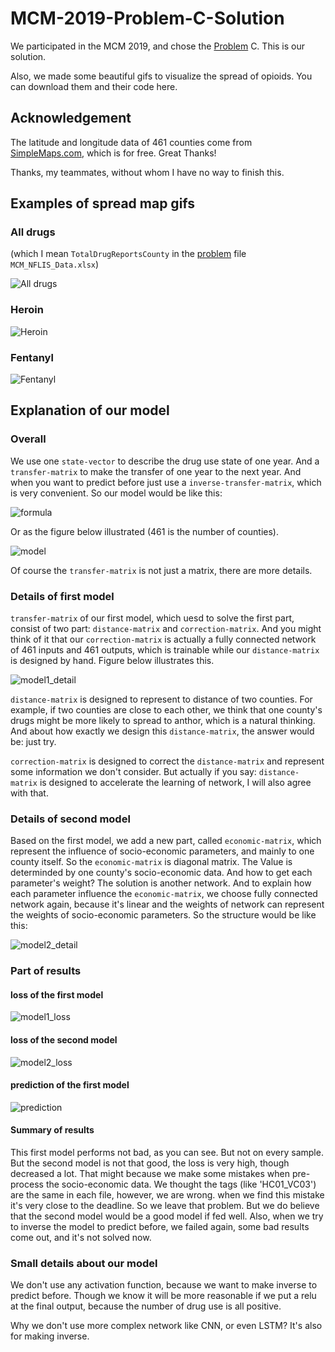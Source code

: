 # MCM-2019-Problem-C-Solution

We participated in the MCM 2019, and chose the [Problem](https://www.comap.com/undergraduate/contests/mcm/contests/2019/problems/) C. This is our solution.

Also, we made some beautiful gifs to visualize the spread of opioids. You can download them and their code here.

## Acknowledgement

The latitude and longitude data of 461 counties come from [SimpleMaps.com](https://simplemaps.com/data/us-cities), which is for free. Great Thanks!

Thanks, my teammates, without whom I have no way to finish this.

## Examples of spread map gifs

### All drugs

(which I mean `TotalDrugReportsCounty` in the [problem](https://www.comap.com/undergraduate/contests/mcm/contests/2019/problems/) file `MCM_NFLIS_Data.xlsx`)

![All drugs](https://github.com/LoveThinkinghard/MCM-2019-Problem-C-drug-spread-maps/blob/master/spread%20maps/All%20Drugs%20map.gif)

### Heroin

![Heroin](https://github.com/LoveThinkinghard/MCM-2019-Problem-C-drug-spread-maps/blob/master/solution/gifs/Heroin%20map.gif)

### Fentanyl

![Fentanyl](https://github.com/LoveThinkinghard/MCM-2019-Problem-C-drug-spread-maps/blob/master/solution/gifs/Fentanyl%20map.gif)

## Explanation of our model

### Overall

We use one `state-vector` to describe the drug use state of one year. And a `transfer-matrix` to make the transfer of one year to the next year. And when you want to predict before just use a `inverse-transfer-matrix`, which is very convenient. So our model would be like this:

![formula](https://github.com/LoveThinkinghard/MCM-2019-Problem-C-drug-spread-maps/blob/master/pics/formula.png)

Or as the figure below illustrated (461 is the number of counties).

![model](https://github.com/LoveThinkinghard/MCM-2019-Problem-C-drug-spread-maps/blob/master/pics/model.jpg)

Of course the `transfer-matrix` is not just a matrix, there are more details.

### Details of first model

`transfer-matrix` of our first model, which uesd to solve the first part, consist of two part: `distance-matrix` and `correction-matrix`. And you might think of it that our `correction-matrix` is actually a fully connected network of 461 inputs and 461 outputs, which is trainable while our `distance-matrix` is designed by hand. Figure below illustrates this.

![model1_detail](https://github.com/LoveThinkinghard/MCM-2019-Problem-C-drug-spread-maps/blob/master/pics/model1_detial.jpg)

`distance-matrix` is designed to represent to distance of two counties. For example, if two counties are close to each other, we think that one county's drugs might be more likely to spread to anthor, which is a natural thinking. And about how exactly we design this `distance-matrix`, the answer would be: just try.

`correction-matrix` is designed to correct the `distance-matrix` and represent some information we don't consider. But actually if you say: `distance-matrix` is designed to accelerate the learning of network, I will also agree with that.

### Details of second model

Based on the first model, we add a new part, called `economic-matrix`, which represent the influence of socio-economic parameters, and mainly to one county itself.
So the `economic-matrix` is diagonal matrix. The Value is determinded by one county's socio-economic data. And how to get each parameter's weight? The solution is another network. And to explain how each parameter influence the `economic-matrix`, we choose fully connected network again, because it's linear and the weights of network can represent the weights of socio-economic parameters. So the structure would be like this:

![model2_detail](https://github.com/LoveThinkinghard/MCM-2019-Problem-C-drug-spread-maps/blob/master/pics/model2_detial.jpg)

### Part of results

#### loss of the first model

![model1_loss](https://github.com/LoveThinkinghard/MCM-2019-Problem-C-drug-spread-maps/blob/master/pics/model1_loss.png)

#### loss of the second model

![model2_loss](https://github.com/LoveThinkinghard/MCM-2019-Problem-C-drug-spread-maps/blob/master/pics/model2_loss.png)

#### prediction of the first model

![prediction](https://github.com/LoveThinkinghard/MCM-2019-Problem-C-drug-spread-maps/blob/master/pics/prediction.png)

#### Summary of results

This first model performs not bad, as you can see. But not on every sample. But the second model is not that good, the loss is very high, though decreased a lot. That might because we make some mistakes when pre-process the socio-economic data. We thought the tags (like 'HC01_VC03') are the same in each file, however, we are wrong. when we find this mistake it's very close to the deadline. So we leave that problem. But we do believe that the second model would be a good model if fed well.
Also, when we try to inverse the model to predict before, we failed again, some bad results come out, and it's not solved now.

### Small details about our model

We don't use any activation function, because we want to make inverse to predict before. Though we know it will be more reasonable if we put a relu at the final output, because the number of drug use is all positive.

Why we don't use more complex network like CNN, or even LSTM? It's also for making inverse.
